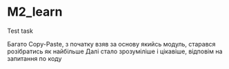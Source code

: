 # M2_learn
Test task

Багато Copy-Paste, з початку взяв за основу якийсь модуль, старався розібратись як найбільше
Далі стало зрозуміліше і цікавіше, відповім на запитання по коду
